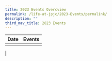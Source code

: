 ```yaml
---
title: 2023 Events Overcview
permalink: /life-at-jpjc/2023-Events/permalink/
description: ""
third_nav_title: 2023 Events
---
```

| Date | Events | 
| -------- | -------- |
| | |
|
